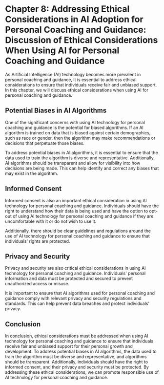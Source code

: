 Chapter 8: Addressing Ethical Considerations in AI Adoption for Personal Coaching and Guidance: Discussion of Ethical Considerations When Using AI for Personal Coaching and Guidance
=====================================================================================================================================================================================

As Artificial Intelligence (AI) technology becomes more prevalent in personal coaching and guidance, it is essential to address ethical considerations to ensure that individuals receive fair and unbiased support. In this chapter, we will discuss ethical considerations when using AI for personal coaching and guidance.

Potential Biases in AI Algorithms
---------------------------------

One of the significant concerns with using AI technology for personal coaching and guidance is the potential for biased algorithms. If an AI algorithm is trained on data that is biased against certain demographics, such as race or gender, then the algorithm may make recommendations or decisions that perpetuate those biases.

To address potential biases in AI algorithms, it is essential to ensure that the data used to train the algorithm is diverse and representative. Additionally, AI algorithms should be transparent and allow for visibility into how decisions are being made. This can help identify and correct any biases that may exist in the algorithm.

Informed Consent
----------------

Informed consent is also an important ethical consideration in using AI technology for personal coaching and guidance. Individuals should have the right to understand how their data is being used and have the option to opt-out of using AI technology for personal coaching and guidance if they are uncomfortable with it or do not wish to use it.

Additionally, there should be clear guidelines and regulations around the use of AI technology for personal coaching and guidance to ensure that individuals' rights are protected.

Privacy and Security
--------------------

Privacy and security are also critical ethical considerations in using AI technology for personal coaching and guidance. Individuals' personal information and data must be protected and secured to prevent unauthorized access or misuse.

It is important to ensure that AI algorithms used for personal coaching and guidance comply with relevant privacy and security regulations and standards. This can help prevent data breaches and protect individuals' privacy.

Conclusion
----------

In conclusion, ethical considerations must be addressed when using AI technology for personal coaching and guidance to ensure that individuals receive fair and unbiased support for their personal growth and development. To address potential biases in AI algorithms, the data used to train the algorithm must be diverse and representative, and algorithms should be transparent. Additionally, individuals should have the right to informed consent, and their privacy and security must be protected. By addressing these ethical considerations, we can promote responsible use of AI technology for personal coaching and guidance.
